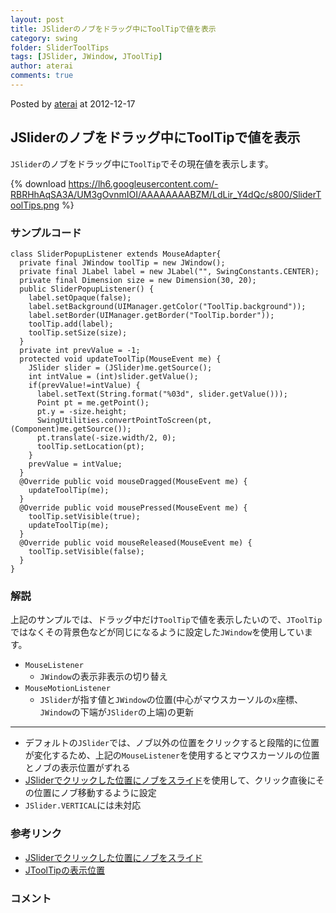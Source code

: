 ```yaml
---
layout: post
title: JSliderのノブをドラッグ中にToolTipで値を表示
category: swing
folder: SliderToolTips
tags: [JSlider, JWindow, JToolTip]
author: aterai
comments: true
---
```


Posted by [aterai](http://terai.xrea.jp/aterai.html) at 2012-12-17

## JSliderのノブをドラッグ中にToolTipで値を表示
`JSlider`のノブをドラッグ中に`ToolTip`でその現在値を表示します。


{% download https://lh6.googleusercontent.com/-RBRHhAqSA3A/UM3gOvnmIOI/AAAAAAAABZM/LdLir_Y4dQc/s800/SliderToolTips.png %}

### サンプルコード
<pre class="prettyprint"><code>class SliderPopupListener extends MouseAdapter{
  private final JWindow toolTip = new JWindow();
  private final JLabel label = new JLabel("", SwingConstants.CENTER);
  private final Dimension size = new Dimension(30, 20);
  public SliderPopupListener() {
    label.setOpaque(false);
    label.setBackground(UIManager.getColor("ToolTip.background"));
    label.setBorder(UIManager.getBorder("ToolTip.border"));
    toolTip.add(label);
    toolTip.setSize(size);
  }
  private int prevValue = -1;
  protected void updateToolTip(MouseEvent me) {
    JSlider slider = (JSlider)me.getSource();
    int intValue = (int)slider.getValue();
    if(prevValue!=intValue) {
      label.setText(String.format("%03d", slider.getValue()));
      Point pt = me.getPoint();
      pt.y = -size.height;
      SwingUtilities.convertPointToScreen(pt, (Component)me.getSource());
      pt.translate(-size.width/2, 0);
      toolTip.setLocation(pt);
    }
    prevValue = intValue;
  }
  @Override public void mouseDragged(MouseEvent me) {
    updateToolTip(me);
  }
  @Override public void mousePressed(MouseEvent me) {
    toolTip.setVisible(true);
    updateToolTip(me);
  }
  @Override public void mouseReleased(MouseEvent me) {
    toolTip.setVisible(false);
  }
}
</code></pre>

### 解説
上記のサンプルでは、ドラッグ中だけ`ToolTip`で値を表示したいので、`JToolTip`ではなくその背景色などが同じになるように設定した`JWindow`を使用しています。

- `MouseListener`
    - `JWindow`の表示非表示の切り替え
- `MouseMotionListener`
    - `JSlider`が指す値と`JWindow`の位置(中心がマウスカーソルの`x`座標、`JWindow`の下端が`JSlider`の上端)の更新

<!-- dummy comment line for breaking list -->

- - - -
- デフォルトの`JSlider`では、ノブ以外の位置をクリックすると段階的に位置が変化するため、上記の`MouseListener`を使用するとマウスカーソルの位置とノブの表示位置がずれる
- [JSliderでクリックした位置にノブをスライド](http://terai.xrea.jp/Swing/JumpToClickedPositionSlider.html)を使用して、クリック直後にその位置にノブ移動するように設定
- `JSlider.VERTICAL`には未対応

<!-- dummy comment line for breaking list -->

### 参考リンク
- [JSliderでクリックした位置にノブをスライド](http://terai.xrea.jp/Swing/JumpToClickedPositionSlider.html)
- [JToolTipの表示位置](http://terai.xrea.jp/Swing/ToolTipLocation.html)

<!-- dummy comment line for breaking list -->

### コメント
